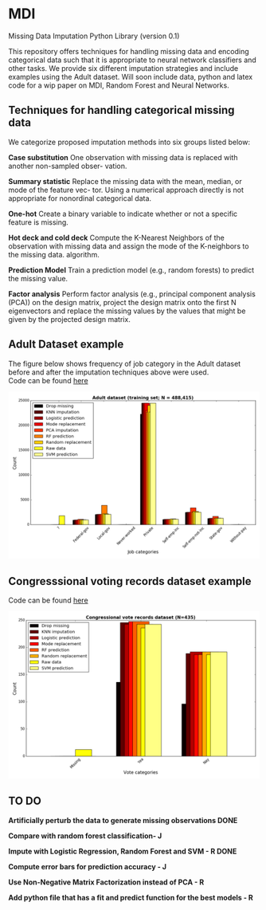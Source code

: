 # MDI
Missing Data Imputation Python Library (version 0.1)

This repository offers techniques for handling missing data and encoding categorical data such that it is appropriate to neural network classifiers and other tasks. We provide six different imputation strategies and include examples using the Adult dataset. Will soon include data, python and latex code for a wip paper on MDI, Random Forest and Neural Networks.

## Techniques for handling categorical missing data
We categorize proposed imputation methods into six groups listed below:

**Case substitution**
One observation with missing data is replaced with another non-sampled obser- vation.

**Summary statistic**
Replace the missing data with the mean, median, or mode of the feature vec- tor. Using a numerical approach directly is not appropriate for nonordinal categorical data.

**One-hot**
Create a binary variable to indicate whether or not a specific feature is missing.

**Hot deck and cold deck**
Compute the K-Nearest Neighbors of the observation with missing data and assign the mode of the K-neighbors to the missing data. algorithm.

**Prediction Model**
Train a prediction model (e.g., random forests) to predict the missing value.

**Factor analysis**
Perform factor analysis (e.g., principal component analysis (PCA)) on the design matrix, project the design matrix onto the first N eigenvectors and replace the missing values by the values that might be given by the projected design matrix.

## Adult Dataset example ##
The figure below shows frequency of job category in the Adult dataset before
and after the imputation techniques above were used.  
Code can be found [here](example_adult.py)

![Adult dataset Imputation](adult_hist.png)

## Congresssional voting records dataset example ##
Code can be found [here](example_votes.py)

![Congresssional voting records dataset imputation](votes_hist.png)

## TO DO

**Artificially perturb the data to generate missing observations DONE** 

**Compare with random forest classification- J**

**Impute with Logistic Regression, Random Forest and SVM - R DONE** 

**Compute error bars for prediction accuracy - J**

**Use Non-Negative Matrix Factorization instead of PCA - R**

**Add python file that has a fit and predict function for the best models - R**
